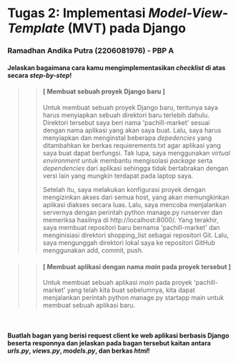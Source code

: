 # Tugas 2: Implementasi *Model-View-Template* (MVT) pada Django
### Ramadhan Andika Putra (2206081976) - PBP A <br>

#### Jelaskan bagaimana cara kamu mengimplementasikan *checklist* di atas secara *step-by-step*!
>> #### [ Membuat sebuah proyek Django baru ]
>> Untuk membuat sebuah proyek Django baru, tentunya saya harus menyiapkan sebuah direktori baru terlebih dahulu. Direktori tersebut saya beri nama 'pachill-market' sesuai dengan nama aplikasi yang akan saya buat. Lalu, saya harus menyiapkan dan menginstal beberapa *depedencies* yang ditambahkan ke berkas requierements.txt agar aplikasi yang saya buat dapat berfungsi. Tak lupa, saya menggunakan *virtual environment* untuk membantu mengisolasi *package* serta *dependencies* dari aplikasi sehingga tidak bertabrakan dengan versi lain yang mungkin terdapat pada laptop saya.
>>
>> Setelah itu, saya melakukan konfigurasi proyek dengan mengizinkan akses dari semua host, yang akan memungkinkan aplikasi diakses secara luas. Lalu, saya mencoba menjalankan servernya dengan perintah python manage.py runserver dan memeriksa hasilnya di http://localhost:8000/. Yang terakhir, saya membuat repositori baru bernama 'pachill-market' dan menginisiasi direktori shopping_list sebagai repositori Git. Lalu, saya mengunggah direktori lokal saya ke repositori GitHub menggunakan add, commit, push.

>> #### [ Membuat aplikasi dengan nama *main* pada proyek tersebut ]
>> Untuk membuat sebuah aplikasi *main* pada proyek 'pachill-market' yang telah kita buat sebelumnya, kita dapat menjalankan perintah python manage.py startapp main untuk membuat sebuah aplikasi baru.
<br>

#### Buatlah bagan yang berisi request client ke web aplikasi berbasis Django beserta responnya dan jelaskan pada bagan tersebut kaitan antara *urls.py*, *views.py*, *models.py*, dan berkas *html*!
